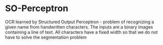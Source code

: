 # SO-Perceptron
OCR learned by Structured Output Perceptron - problem of recognizing a given name from handwritten characters. The inputs are a binary images containing a line of text. All characters have a fixed width so that we do not have to solve the segmentation problem
